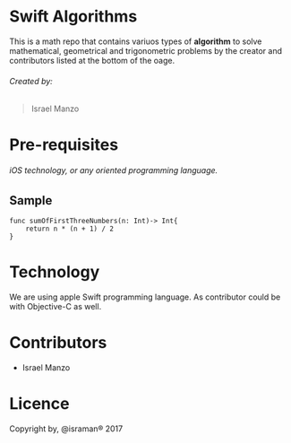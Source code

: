 
# Swift Algorithms
This is a math repo that contains variuos types of **algorithm** to solve mathematical, geometrical and trigonometric problems by the creator and contributors listed at the bottom of the oage.

###### Created by:
>  Israel Manzo
# Pre-requisites
###### iOS technology, or any oriented programming language.
## Sample
```
func sumOfFirstThreeNumbers(n: Int)-> Int{
    return n * (n + 1) / 2
}
```
# Technology
We are using apple Swift programming language. As contributor could be with Objective-C as well.


# Contributors
- Israel Manzo

# Licence
Copyright by, @israman® 2017

